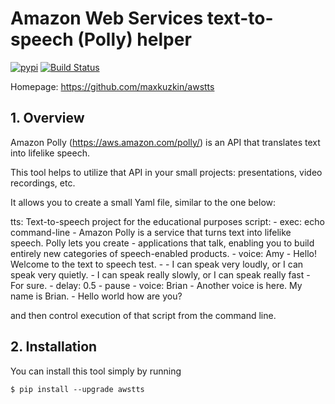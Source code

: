 # Amazon Web Services text-to-speech (Polly) helper

[![pypi](https://img.shields.io/pypi/v/gcpmetrics.svg)](https://img.shields.io/pypi/v/awstts.svg)
[![Build Status](https://travis-ci.org/odin-public/gcpmetrics.svg?branch=master)](https://travis-ci.org/maxkuzkin/awstts)

Homepage: https://github.com/maxkuzkin/awstts

## 1. Overview

Amazon Polly (https://aws.amazon.com/polly/) is an API that translates text into lifelike speech.

This tool helps to utilize that API in your small projects: presentations, video recordings, etc.

It allows you to create a small Yaml file, similar to the one below:

tts: Text-to-speech project for the educational purposes
script:
    - exec: echo command-line
    - Amazon Polly is a service that turns text into lifelike speech. Polly lets you create
    - applications that talk, enabling you to build entirely new categories of speech-enabled products.
    - voice: Amy
    - Hello! Welcome to the text to speech test.
    - <break time="1s"/> 
    - I can speak <prosody volume="x-loud">very loudly</prosody>, or I can speak <prosody volume="x-soft">very quietly</prosody>. 
    - I can speak <prosody rate="x-slow">really slowly</prosody>, or  I can speak <prosody rate="x-fast">really fast</prosody>
    - For sure. 
    - delay: 0.5
    - pause
    - voice: Brian
    - Another voice is here. My name is Brian.
    - <emphasis level='strong'>Hello</emphasis> world how are you?

and then control execution of that script from the command line.

## 2. Installation

You can install this tool simply by running

```
$ pip install --upgrade awstts
```
